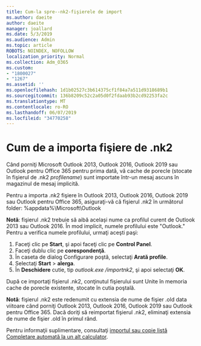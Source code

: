 ```yaml
---
title: Cum-la spre--nk2-fişierele de import
ms.author: daeite
author: daeite
manager: joallard
ms.date: 5/3/2019
ms.audience: Admin
ms.topic: article
ROBOTS: NOINDEX, NOFOLLOW
localization_priority: Normal
ms.collection: Adm_O365
ms.custom:
- "1800027"
- "1267"
ms.assetid: ''
ms.openlocfilehash: 1d1b02527c3b614375cf1f84a7a511d9318689b1
ms.sourcegitcommit: 136b8209c52c2a05d0f2fdaab93b2cd92253fa2c
ms.translationtype: MT
ms.contentlocale: ro-RO
ms.lasthandoff: 06/07/2019
ms.locfileid: "34770258"
---
```

# <a name="how-to-import-nk2-files"></a>Cum de a importa fişiere de .nk2 

Când porniţi Microsoft Outlook 2013, Outlook 2016, Outlook 2019 sau Outlook pentru Office 365 pentru prima dată, vă cache de porecle (stocate în fişierul de .nk2 *profilename*) sunt importate într-un mesaj ascuns în magazinul de mesaj implicită.

Pentru a importa .nk2 fişiere în Outlook 2013, Outlook 2016, Outlook 2019 sau Outlook pentru Office 365, asiguraţi-vă că fişierul .nk2 în următorul folder: %appdata%\Microsoft\Outlook

**Notă**: fişierul .nk2 trebuie să aibă același nume ca profilul curent de Outlook 2013 sau Outlook 2016. În mod implicit, numele profilului este "Outlook." Pentru a verifica numele profilului, urmaţi aceşti paşi: 
1. Faceţi clic pe **Start**, şi apoi faceţi clic pe **Control Panel**.
2. Faceţi dublu clic pe **corespondenţă**.
3. În caseta de dialog Configurare poştă, selectaţi **Arată profile**.
4. Selectaţi **Start** > **alerga**.
5. În **Deschidere** cutie, tip *outlook.exe /importnk2*, şi apoi selectaţi **OK**. 

După ce importaţi fişierul .nk2, conţinutul fişierului sunt Unite în memoria cache de porecle existente, stocate în cutia poştală.

**Notă**: fişierul .nk2 este redenumit cu extensia de nume de fişier .old data viitoare când porniţi Outlook 2013, Outlook 2016, Outlook 2019 sau Outlook pentru Office 365. Dacă doriţi să reimportat fişierul .nk2, eliminaţi extensia de nume de fişier .old în primul rând.

Pentru informaţii suplimentare, consultaţi [importul sau copie listă Completare automată la un alt calculator](https://support.microsoft.com/help/2806550/how-to-import-nk2-files-into-outlook%).